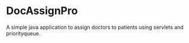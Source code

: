 # DocAssignPro
A simple java application to assign doctors to patients using servlets and priorityqueue.
